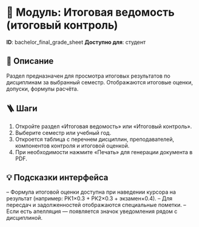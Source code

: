 # 📘 Модуль: Итоговая ведомость (итоговый контроль)
**ID**: bachelor_final_grade_sheet
**Доступно для**: студент

## 📝 Описание
Раздел предназначен для просмотра итоговых результатов по дисциплинам за выбранный семестр. Отображаются итоговые оценки, допуски, формулы расчёта.

## 🪜 Шаги
1. Откройте раздел «Итоговая ведомость» или «Итоговый контроль».
2. Выберите семестр или учебный год.
3. Откроется таблица с перечнем дисциплин, преподавателей, компонентов контроля и итоговой оценкой.
4. При необходимости нажмите «Печать» для генерации документа в PDF.

## 💡 Подсказки интерфейса
– Формула итоговой оценки доступна при наведении курсора на результат (например: РК1×0.3 + РК2×0.3 + экзамен×0.4).
– Для пересдач и задолженностей отображаются специальные пометки.
– Если есть апелляция — появляется значок уведомления рядом с дисциплиной.
